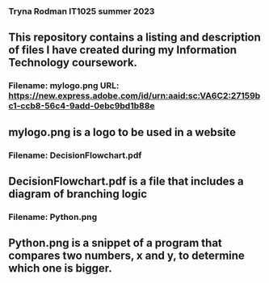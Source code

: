 ### Tryna Rodman IT1025 summer 2023
## This repository contains a listing and description of files I have created during my Information Technology coursework.  

### Filename: mylogo.png URL: https://new.express.adobe.com/id/urn:aaid:sc:VA6C2:27159bc1-ccb8-56c4-9add-0ebc9bd1b88e 
## mylogo.png is a logo to be used in a website  

### Filename: DecisionFlowchart.pdf 
## DecisionFlowchart.pdf is a file that includes a diagram of branching logic  

### Filename: Python.png
##  Python.png is a snippet of a program that compares two numbers, x and y, to determine which one is bigger.

